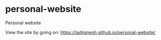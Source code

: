# personal-website
Personal website 

View the site by going on: https://ladjignesh.github.io/personal-website/

